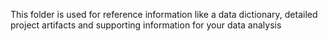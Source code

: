 This folder is used for reference information like a data dictionary, detailed project artifacts and supporting information for your data analysis
